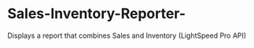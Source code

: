 Sales-Inventory-Reporter-
=========================

Displays a report that combines Sales and Inventory (LightSpeed Pro API)
